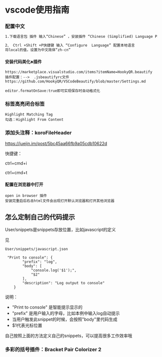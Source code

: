 # vscode使用指南

### 配置中文

```md
1.下载语言包 插件 输入“Chinese” ，安装插件 “Chinese (Simplified) Language Pack for Visual Studio Code”

2、 Ctrl +Shift +P快捷键 输入 “Configure  Language” 配置本地语言 
将local的值，设置为中文简体“zh-cn”
```

#### 安装代码美化♣️插件

```
https://marketplace.visualstudio.com/items?itemName=HookyQR.beautify
插件配置：-->  .jsbeautifyrc文件
https://github.com/HookyQR/VSCodeBeautify/blob/master/Settings.md

editor.formatOnSave:true即可实现保存时自动格式化

```

### 标签高亮闭合标签

```
Highlight Matching Tag
勾选：Highlight From Content
```

### 添加头注释：koroFileHeader

https://juejin.im/post/5bc45aa66fb9a05cdb10622d

快捷键：

ctrl+cmd+i

ctrl+cmd+t

#### 配置在浏览器中打开

```
open in browser 插件
安装完重启后右击html文件会出现打开默认浏览器和打开其他浏览器
```

## 怎么定制自己的代码提示

User/snippets是snippets存放位置，比如javascript的定义

见

```
User/snippets/javascript.json
```

```
 "Print to console": {
		"prefix": "log",
		"body": [
			"console.log('$1');",
			"$2"
		],
		"description": "Log output to console"
	}
```

说明：

- "Print to console" 是智能提示显示的
- "prefix" 是用户输入的字母，比如本例中输入log自动提示
- 当用户触发此snippet的时候，会按照"body"里代码生成
- $1代表光标位置

自己按照上面的方法定义自己的snippets，可以提高很多工作效率哦

### 多彩的括号插件：**Bracket Pair Colorizer 2**